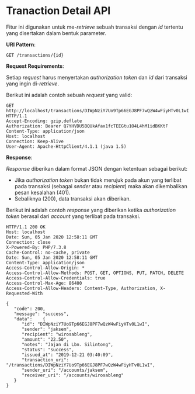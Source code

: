 ﻿# Tranaction Detail API

Fitur ini digunakan untuk me-*retrieve* sebuah transaksi dengan *id* tertentu yang disertakan dalam bentuk parameter.

**URI Pattern**:
```
GET /transactions/{id}
```

**Request Requirements**:

Setiap *request* harus menyertakan *authorization token* dan *id* dari transaksi yang ingin di-*retrieve*.

Berikut ini adalah contoh sebuah *request* yang valid:
```
GET http://localhost/transactions/DIWpNziY7Uo9Tp66EGJ8PF7wQzW4wFiyHTv0L1wI HTTP/1.1
Accept-Encoding: gzip,deflate
Authorization: Bearer Q7YHVDU5BQUkAfax1fcTEEGtu1O4L4hM1idBKKtF
Content-Type: application/json
Host: localhost
Connection: Keep-Alive
User-Agent: Apache-HttpClient/4.1.1 (java 1.5)

```

**Response**:

*Response* diberikan dalam format JSON dengan ketentuan sebagai berikut:
- Jika *authorization token* bukan tidak merujuk pada akun yang terlibat pada transaksi (sebagai *sender* atau *recipient*) maka akan dikembalikan pesan kesalahan (401).
- Sebaliknya (200), data transaksi akan diberikan.

Berikut ini adalah contoh *response* yang diberikan ketika *authorization token* berasal dari *account* yang terlibat pada transaksi.
```
HTTP/1.1 200 OK
Host: localhost
Date: Sun, 05 Jan 2020 12:58:11 GMT
Connection: close
X-Powered-By: PHP/7.3.8
Cache-Control: no-cache, private
Date: Sun, 05 Jan 2020 12:58:11 GMT
Content-Type: application/json
Access-Control-Allow-Origin: *
Access-Control-Allow-Methods: POST, GET, OPTIONS, PUT, PATCH, DELETE
Access-Control-Allow-Credentials: true
Access-Control-Max-Age: 86400
Access-Control-Allow-Headers: Content-Type, Authorization, X-Requested-With

{
   "code": 200,
   "message": "success",
   "data":    {
      "id": "DIWpNziY7Uo9Tp66EGJ8PF7wQzW4wFiyHTv0L1wI",
      "sender": "jaksem",
      "recipient": "wirosableng",
      "amount": "22.50",
      "notes": "Jajan di Lbn. Silintong",
      "status": "success",
      "issued_at": "2019-12-21 03:40:09",
      "transaction_uri": "/transactions/DIWpNziY7Uo9Tp66EGJ8PF7wQzW4wFiyHTv0L1wI",
      "sender_uri": "/accounts/jaksem",
      "receiver_uri": "/accounts/wirosableng"
   }
}

```
